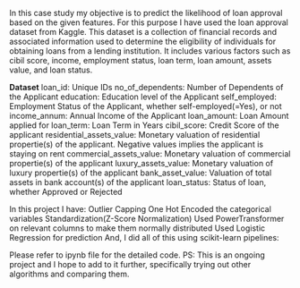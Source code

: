 In this case study my objective is to predict the likelihood of loan approval based on the given features. For this purpose I have used the loan approval dataset from Kaggle. 
This dataset is a collection of financial records and associated information used to determine the eligibility of individuals for obtaining loans from a lending institution. 
It includes various factors such as cibil score, income, employment status, loan term, loan amount, assets value, and loan status.

**Dataset**
loan_id: Unique IDs
no_of_dependents: Number of Dependents of the Applicant
education: Education level of the Applicant
self_employed: Employment Status of the Applicant, whether self-employed(=Yes), or not
income_annum: Annual Income of the Applicant
loan_amount: Loan Amount applied for
loan_term: Loan Term in Years
cibil_score: Credit Score of the applicant
residential_assets_value: Monetary valuation of residential propertie(s) of the applicant. Negative values implies the applicant is staying on rent
commercial_assets_value: Monetary valuation of commercial propertie(s) of the applicant
luxury_assets_value: Monetary valuation of luxury propertie(s) of the applicant
bank_asset_value: Valuation of total assets in bank account(s) of the applicant
loan_status: Status of loan, whether Approved or Rejected

In this project I have:
Outlier Capping
One Hot Encoded the categorical variables
Standardization(Z-Score Normalization)
Used PowerTransformer on relevant columns to make them normally distributed
Used Logistic Regression for prediction
And, I did all of this using scikit-learn pipelines:

Please refer to ipynb file for the detailed code. 
PS: This is an ongoing project and I hope to add to it further, specifically trying out other algorithms and comparing them.
